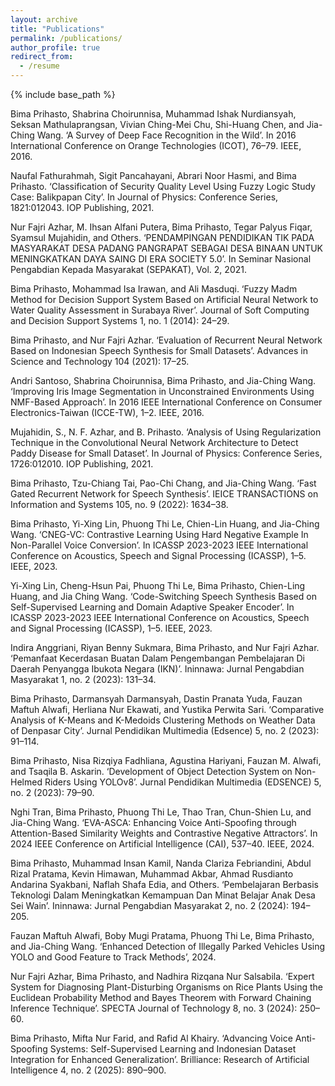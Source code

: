 ```yaml
---
layout: archive
title: "Publications"
permalink: /publications/
author_profile: true
redirect_from:
  - /resume
---
```


{% include base_path %}



Bima Prihasto, Shabrina Choirunnisa, Muhammad Ishak Nurdiansyah, Seksan Mathulaprangsan, Vivian Ching-Mei Chu, Shi-Huang Chen, and Jia-Ching Wang. ‘A Survey of Deep Face Recognition in the Wild’. In 2016 International Conference on Orange Technologies (ICOT), 76–79. IEEE, 2016.

Naufal Fathurahmah, Sigit Pancahayani, Abrari Noor Hasmi, and Bima Prihasto. ‘Classification of Security Quality Level Using Fuzzy Logic Study Case: Balikpapan City’. In Journal of Physics: Conference Series, 1821:012043. IOP Publishing, 2021.

Nur Fajri Azhar, M. Ihsan Alfani Putera, Bima Prihasto, Tegar Palyus Fiqar, Syamsul Mujahidin, and Others. ‘PENDAMPINGAN PENDIDIKAN TIK PADA MASYARAKAT DESA PADANG PANGRAPAT SEBAGAI DESA BINAAN UNTUK MENINGKATKAN DAYA SAING DI ERA SOCIETY 5.0’. In Seminar Nasional Pengabdian Kepada Masyarakat (SEPAKAT), Vol. 2, 2021.

Bima Prihasto, Mohammad Isa Irawan, and Ali Masduqi. ‘Fuzzy Madm Method for Decision Support System Based on Artificial Neural Network to Water Quality Assessment in Surabaya River’. Journal of Soft Computing and Decision Support Systems 1, no. 1 (2014): 24–29.

Bima Prihasto, and Nur Fajri Azhar. ‘Evaluation of Recurrent Neural Network Based on Indonesian Speech Synthesis for Small Datasets’. Advances in Science and Technology 104 (2021): 17–25.

Andri Santoso, Shabrina Choirunnisa, Bima Prihasto, and Jia-Ching Wang. ‘Improving Iris Image Segmentation in Unconstrained Environments Using NMF-Based Approach’. In 2016 IEEE International Conference on Consumer Electronics-Taiwan (ICCE-TW), 1–2. IEEE, 2016.

Mujahidin, S., N. F. Azhar, and B. Prihasto. ‘Analysis of Using Regularization Technique in the Convolutional Neural Network Architecture to Detect Paddy Disease for Small Dataset’. In Journal of Physics: Conference Series, 1726:012010. IOP Publishing, 2021.

Bima Prihasto, Tzu-Chiang Tai, Pao-Chi Chang, and Jia-Ching Wang. ‘Fast Gated Recurrent Network for Speech Synthesis’. IEICE TRANSACTIONS on Information and Systems 105, no. 9 (2022): 1634–38.

Bima Prihasto, Yi-Xing Lin, Phuong Thi Le, Chien-Lin Huang, and Jia-Ching Wang. ‘CNEG-VC: Contrastive Learning Using Hard Negative Example In Non-Parallel Voice Conversion’. In ICASSP 2023-2023 IEEE International Conference on Acoustics, Speech and Signal Processing (ICASSP), 1–5. IEEE, 2023.

Yi-Xing Lin, Cheng-Hsun Pai, Phuong Thi Le, Bima Prihasto, Chien-Ling Huang, and Jia Ching Wang. ‘Code-Switching Speech Synthesis Based on Self-Supervised Learning and Domain Adaptive Speaker Encoder’. In ICASSP 2023-2023 IEEE International Conference on Acoustics, Speech and Signal Processing (ICASSP), 1–5. IEEE, 2023.

Indira Anggriani, Riyan Benny Sukmara, Bima Prihasto, and Nur Fajri Azhar. ‘Pemanfaat Kecerdasan Buatan Dalam Pengembangan Pembelajaran Di Daerah Penyangga Ibukota Negara (IKN)’. Ininnawa: Jurnal Pengabdian Masyarakat 1, no. 2 (2023): 131–34.

Bima Prihasto, Darmansyah Darmansyah, Dastin Pranata Yuda, Fauzan Maftuh Alwafi, Herliana Nur Ekawati, and Yustika Perwita Sari. ‘Comparative Analysis of K-Means and K-Medoids Clustering Methods on Weather Data of Denpasar City’. Jurnal Pendidikan Multimedia (Edsence) 5, no. 2 (2023): 91–114.

Bima Prihasto, Nisa Rizqiya Fadhliana, Agustina Hariyani, Fauzan M. Alwafi, and Tsaqila B. Askarin. ‘Development of Object Detection System on Non-Helmed Riders Using YOLOv8’. Jurnal Pendidikan Multimedia (EDSENCE) 5, no. 2 (2023): 79–90.

Nghi Tran, Bima Prihasto, Phuong Thi Le, Thao Tran, Chun-Shien Lu, and Jia-Ching Wang. ‘EVA-ASCA: Enhancing Voice Anti-Spoofing through Attention-Based Similarity Weights and Contrastive Negative Attractors’. In 2024 IEEE Conference on Artificial Intelligence (CAI), 537–40. IEEE, 2024.

Bima Prihasto, Muhammad Insan Kamil, Nanda Clariza Febriandini, Abdul Rizal Pratama, Kevin Himawan, Muhammad Akbar, Ahmad Rusdianto Andarina Syakbani, Naflah Shafa Edia, and Others. ‘Pembelajaran Berbasis Teknologi Dalam Meningkatkan Kemampuan Dan Minat Belajar Anak Desa Sei Wain’. Ininnawa: Jurnal Pengabdian Masyarakat 2, no. 2 (2024): 194–205.

Fauzan Maftuh Alwafi, Boby Mugi Pratama, Phuong Thi Le, Bima Prihasto, and Jia-Ching Wang. ‘Enhanced Detection of Illegally Parked Vehicles Using YOLO and Good Feature to Track Methods’, 2024.

Nur Fajri Azhar, Bima Prihasto, and Nadhira Rizqana Nur Salsabila. ‘Expert System for Diagnosing Plant-Disturbing Organisms on Rice Plants Using the Euclidean Probability Method and Bayes Theorem with Forward Chaining Inference Technique’. SPECTA Journal of Technology 8, no. 3 (2024): 250–60.

Bima Prihasto, Mifta Nur Farid, and Rafid Al Khairy. ‘Advancing Voice Anti-Spoofing Systems: Self-Supervised Learning and Indonesian Dataset Integration for Enhanced Generalization’. Brilliance: Research of Artificial Intelligence 4, no. 2 (2025): 890–900.